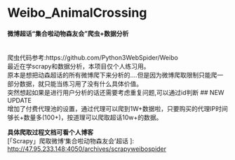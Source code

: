 # Weibo_AnimalCrossing
<h4>微博超话“集合啦动物森友会”爬虫+数据分析</h4>
<br>爬虫代码参考:https://github.com/Python3WebSpider/Weibo
<br>最近在学scrapy和数据分析，本项目仅个人练习用。
<br>原本是想把动森超话的所有微博爬下来分析的....但是因为微博爬取限制只能爬一部分数据，就只能当练习用了没有什么具体价值。
<br>突然想起如果是进行用户分析的话还需要考虑重复问题,可以通过id判断
## NEW UPDATE
<br>增加了付费代理池的设置，通过代理可以爬到1W+数据啦，只要购买的代理IP时间够长+数量多(100+)，按道理可以爬取超话10w+的数据。
<br>

**具体爬取过程文档可看个人博客**
<br>[「Scrapy」爬取微博‘集合啦动物森友会’超话 ]: http://47.95.233.148:4050/archives/scrapyweibospider